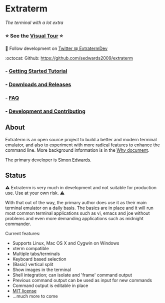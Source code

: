 Extraterm
=========
*The terminal with a lot extra*

### :star: **See the [Visual Tour](docs/tour.md)** :star:

:loudspeaker: Follow development on [Twitter @ ExtratermDev](https://twitter.com/ExtratermDev)

:octocat: Github: https://github.com/sedwards2009/extraterm

### - [Getting Started Tutorial](docs/guide.md)
### - [Downloads and Releases](https://github.com/sedwards2009/extraterm/releases)
### - [FAQ](docs/faq.md)
### - [Development and Contributing](docs/development.md)

About
-----
Extraterm is an open source project to build a better and modern terminal emulator, and also to experiment with more radical features to enhance the command line. More background information is in the [Why document](why.md).

The primary developer is [Simon Edwards](mailto:simon@simonzone.com).


Status
------
:warning: Extraterm is very much in development and not suitable for production use. Use at your own risk. :warning:

With that out of the way, the primary author does use it as their main terminal emulator on a daily basis. The basics are in place and it will run most common terminal applications such as vi, emacs and joe without problems and even more demanding applications such as midnight commander.

Current features:

* Supports Linux, Mac OS X and Cygwin on Windows
* xterm compatible
* Multiple tabs/terminals
* Keyboard based selection
* (Basic) vertical split
* Show images in the terminal
* Shell integration; can isolate and 'frame' command output
* Previous command output can be used as input for new commands
* Command output is editable in place
* [MIT license](LICENSE.txt)
* ...much more to come
